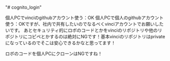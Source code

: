 "# cognito_login" 

個人PCでvinciのgithubアカウント使う：OK
個人PCで個人のgithubアカウント使う：OKですが、社内で共有したいのでなるべくvinciアカウントでお願いしたいです。
あとセキュリティ的にロボのコードとかをvinciのリポジトリや他のリポジトリにコピペとかするのは絶対にNGです！基本vinciのリポジトリはprivateになっているのでそこは安心できるかなと思ってます！

ロボのコードを個人PCにクローンはNGですね！
